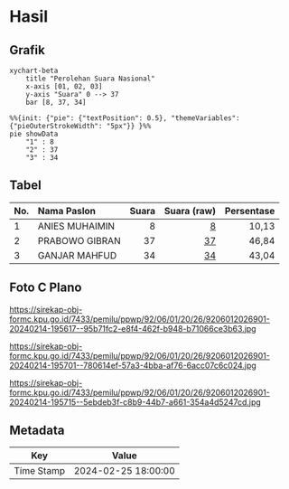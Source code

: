# Hasil

## Grafik

```mermaid
xychart-beta
    title "Perolehan Suara Nasional"
    x-axis [01, 02, 03]
    y-axis "Suara" 0 --> 37
    bar [8, 37, 34]
```

```mermaid
%%{init: {"pie": {"textPosition": 0.5}, "themeVariables": {"pieOuterStrokeWidth": "5px"}} }%%
pie showData
    "1" : 8
    "2" : 37
    "3" : 34
```

## Tabel

| No. | Nama Paslon    | Suara | Suara (raw) | Persentase |
|:--- |:-------------- | -----:| -----------:| ----------:|
| 1   | ANIES MUHAIMIN | 8     | [8][p-1]    | 10,13      |
| 2   | PRABOWO GIBRAN | 37    | [37][p-2]   | 46,84      |
| 3   | GANJAR MAHFUD  | 34    | [34][p-3]   | 43,04      |


[p-1]: https://github.com/gigit-pemilu/pemilu-2024/blob/main/pilpres/hitung-suara/sub/92-papua-barat/sub/06-teluk-bintuni/sub/01-bintuni/sub/2026-wesiri/sub/901-tps/sub/paslon-1.txt
[p-2]: https://github.com/gigit-pemilu/pemilu-2024/blob/main/pilpres/hitung-suara/sub/92-papua-barat/sub/06-teluk-bintuni/sub/01-bintuni/sub/2026-wesiri/sub/901-tps/sub/paslon-2.txt
[p-3]: https://github.com/gigit-pemilu/pemilu-2024/blob/main/pilpres/hitung-suara/sub/92-papua-barat/sub/06-teluk-bintuni/sub/01-bintuni/sub/2026-wesiri/sub/901-tps/sub/paslon-3.txt

## Foto C Plano

https://sirekap-obj-formc.kpu.go.id/7433/pemilu/ppwp/92/06/01/20/26/9206012026901-20240214-195617--95b71fc2-e8f4-462f-b948-b71066ce3b63.jpg

https://sirekap-obj-formc.kpu.go.id/7433/pemilu/ppwp/92/06/01/20/26/9206012026901-20240214-195701--780614ef-57a3-4bba-af76-6acc07c6c024.jpg

https://sirekap-obj-formc.kpu.go.id/7433/pemilu/ppwp/92/06/01/20/26/9206012026901-20240214-195715--5ebdeb3f-c8b9-44b7-a661-354a4d5247cd.jpg


## Metadata

| Key        | Value               |
| ---------- | ------------------- |
| Time Stamp | 2024-02-25 18:00:00 |



